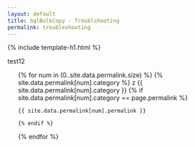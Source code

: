 ```yaml
---
layout: default
title: SqlBulkCopy - Troublshooting
permalink: troubleshooting
---
```


{% include template-h1.html %}

test12
<ul>
{% for num in (0..site.data.permalink.size) %}
	{% site.data.permalink[num].category %}
	z
	{{ site.data.permalink[num].category }}
	{% if site.data.permalink[num].category == page.permalink %}
	
	{{ site.data.permalink[num].permalink }}
		
	{% endif %}
{% endfor %}
</ul>
